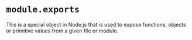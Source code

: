# `module.exports`
This is a special object in Node.js that is used to expose functions, objects or primitive values from a given file or 
module.


